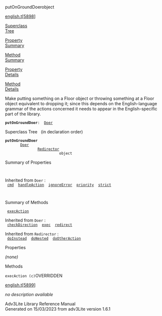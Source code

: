 <span class="title">putOnGroundDoer</span><span class="type">object</span>

[english.t](../file/english.t.html)\[[5898](../source/english.t.html#5898)\]

[Superclass  
Tree](#_SuperClassTree_)

[Property  
Summary](#_PropSummary_)

[Method  
Summary](#_MethodSummary_)

[Property  
Details](#_Properties_)

[Method  
Details](#_Methods_)

<div class="fdesc">

Make putting something on a Floor object or throwing something at a
Floor object equivalent to dropping it; since this depends on the
English-language grammar of the actions concerned it needs to appear in
the English-specific part of the library.

**`putOnGroundDoer`**` :   `[`Doer`](../object/Doer.html)

</div>

<span id="_SuperClassTree_"></span>

<div class="mjhd">

<span class="hdln">Superclass Tree</span>   (in declaration order)

</div>

**`putOnGroundDoer`**  
`         `[`Doer`](../object/Doer.html)  
`                 `[`Redirector`](../object/Redirector.html)  
`                         object`  
<span id="_PropSummary_"></span>

<div class="mjhd">

<span class="hdln">Summary of Properties</span>  

</div>

` `

Inherited from `Doer` :  
` `[`cmd`](../object/Doer.html#cmd)`  `[`handleAction`](../object/Doer.html#handleAction)`  `[`ignoreError`](../object/Doer.html#ignoreError)`  `[`priority`](../object/Doer.html#priority)`  `[`strict`](../object/Doer.html#strict)`  `

` `

<span id="_MethodSummary_"></span>

<div class="mjhd">

<span class="hdln">Summary of Methods</span>  

</div>

` `[`execAction`](#execAction)`  `

Inherited from `Doer` :  
` `[`checkDirection`](../object/Doer.html#checkDirection)`  `[`exec`](../object/Doer.html#exec)`  `[`redirect`](../object/Doer.html#redirect)`  `

Inherited from `Redirector` :  
` `[`doInstead`](../object/Redirector.html#doInstead)`  `[`doNested`](../object/Redirector.html#doNested)`  `[`doOtherAction`](../object/Redirector.html#doOtherAction)`  `

<span id="_Properties_"></span>

<div class="mjhd">

<span class="hdln">Properties</span>  

</div>

*(none)* <span id="_Methods_"></span>

<div class="mjhd">

<span class="hdln">Methods</span>  

</div>

<span id="execAction"></span>

`execAction (c)`<span class="rem">OVERRIDDEN</span>

[english.t](../file/english.t.html)\[[5899](../source/english.t.html#5899)\]

<div class="desc">

*no description available*

</div>

<div class="ftr">

Adv3Lite Library Reference Manual  
Generated on 15/03/2023 from adv3Lite version 1.6.1

</div>
